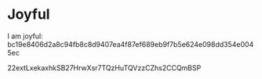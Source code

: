 # Joyful

I am joyful: bc19e8406d2a8c94fb8c8d9407ea4f87ef689eb9f7b5e624e098dd354e0045ec


22extLxekaxhkSB27HrwXsr7TQzHuTQVzzCZhs2CCQmBSP